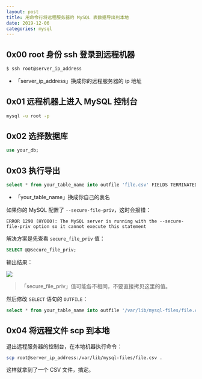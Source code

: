 ```yaml
---
layout: post
title: 用命令行将远程服务器的 MySQL 表数据导出到本地
date: 2019-12-06
categories: mysql
---
```


## 0x00 root 身份 ssh 登录到远程机器

```bash
$ ssh root@server_ip_address
```

* 「server_ip_address」换成你的远程服务器的 ip 地址

## 0x01 远程机器上进入 MySQL 控制台

```bash
mysql -u root -p
```

## 0x02 选择数据库

```sql
use your_db;
```

## 0x03 执行导出

```sql
select * from your_table_name into outfile 'file.csv' FIELDS TERMINATED BY ',';
```

* 「your_table_name」换成你自己的表名

如果你的 MySQL 配置了 `--secure-file-priv`，这时会报错：

```
ERROR 1290 (HY000): The MySQL server is running with the --secure-file-priv option so it cannot execute this statement
```

解决方案是先查看 `secure_file_priv` 值：

```sql
SELECT @@secure_file_priv;
```

输出结果：

![](https://img-blog.csdnimg.cn/20191206003114868.png)

> 「secure_file_priv」值可能各不相同，不要直接拷贝这里的值。

然后修改 `SELECT` 语句的 `OUTFILE`：
```sql
select * from your_table_name into outfile '/var/lib/mysql-files/file.csv' FIELDS TERMINATED BY ',';
```

## 0x04 将远程文件 scp 到本地

退出远程服务器的控制台，在本地机器执行命令：

```bash
scp root@server_ip_address:/var/lib/mysql-files/file.csv .
```

这样就拿到了一个 CSV 文件，搞定。
